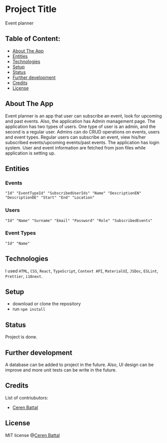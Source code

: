 # Project Title

Event planner

## Table of Content:

- [About The App](#about-the-app)
- [Entities](#entities)
- [Technologies](#technologies)
- [Setup](#setup)
- [Status](#status)
- [Further development](#further-development)
- [Credits](#credits)
- [License](#license)

## About The App

Event planner is an app that user can subscribe an event, look for upcoming and past events. Also, the application has Admin management page. 
The application has two types of users. One type of user is an admin, and the second is a regular user.
Admins can do CRUD operations on events, users and event types. Regular users can subscribe an event, view his/her subscribed events/upcoming events/past events. 
The application has login system. User and event information are fetched from json files while application is setting up. 

## Entities

### Events
`"Id"
"EventTypeId"
"SubscribedUserIds"
"Name"
"DescriptionEN"
"DescriptionDE"
"Start"
"End"
"Location"`

### Users
`"Id"
"Name"
"Surname"
"Email"
"Password"
"Role"
"SubscribedEvents"`

### Event Types
`"Id"
"Name"`

## Technologies

I used `HTML`, `CSS`, `React`, `TypeScript`, `Context API`, `MaterialUI`, `JSDoc`, `ESLint`, `Prettier`, `i18next`.

## Setup

- download or clone the repository
- run `npm install`

## Status

Project is done. 

## Further development

A database can be added to project in the future. Also, UI design can be improve and more unit tests can be write in the future.

## Credits

List of contriubutors:

- [Ceren Battal](https://www.github.com/cerenbattal)

## License

MIT license @[Ceren Battal](https://www.github.com/cerenbattal)

